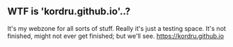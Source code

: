 ## WTF is 'kordru.github.io'..?
It's my webzone for all sorts of stuff. Really it's just a testing space. It's not finished, might not ever get finished; but we'll see.
https://kordru.github.io
